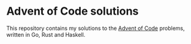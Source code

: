 # Advent of Code solutions

This repository contains my solutions to the [Advent of Code](https://adventofcode.com/) problems, written in Go, Rust and Haskell.
